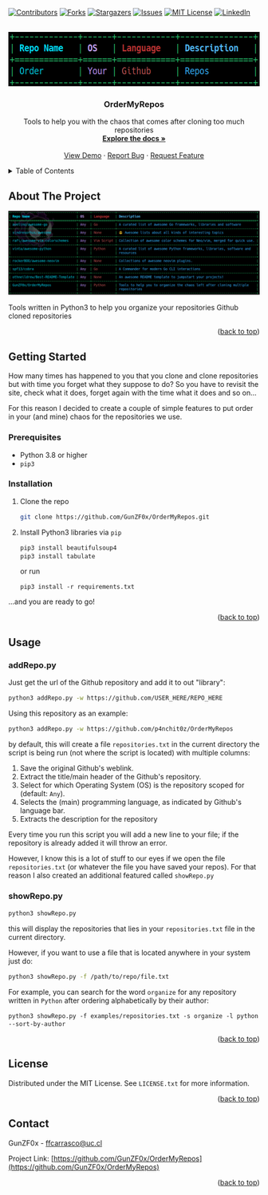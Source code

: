 <!-- Improved compatibility of back to top link: See: https://github.com/othneildrew/Best-README-Template/pull/73 -->
<a name="readme-top"></a>
<!--
*** Thanks for checking out the Best-README-Template. If you have a suggestion
*** that would make this better, please fork the repo and create a pull request
*** or simply open an issue with the tag "enhancement".
*** Don't forget to give the project a star!
*** Thanks again! Now go create something AMAZING! :D
-->



<!-- PROJECT SHIELDS -->
<!--
*** I'm using markdown "reference style" links for readability.
*** Reference links are enclosed in brackets [ ] instead of parentheses ( ).
*** See the bottom of this document for the declaration of the reference variables
*** for contributors-url, forks-url, etc. This is an optional, concise syntax you may use.
*** https://www.markdownguide.org/basic-syntax/#reference-style-links
-->
[![Contributors][contributors-shield]][contributors-url]
[![Forks][forks-shield]][forks-url]
[![Stargazers][stars-shield]][stars-url]
[![Issues][issues-shield]][issues-url]
[![MIT License][license-shield]][license-url]
[![LinkedIn][linkedin-shield]][linkedin-url]



<!-- PROJECT LOGO -->
<br />
<div align="center">
  <a href="https://github.com/GunZF0x/OrderMyRepos">
    <img src="images/logo.png" alt="Logo" width="569" height="109">
  </a>

<h3 align="center">OrderMyRepos</h3>

  <p align="center">
    Tools to help you with the chaos that comes after cloning too much repositories
    <br />
    <a href="https://github.com/GunZF0x/OrderMyRepos"><strong>Explore the docs »</strong></a>
    <br />
    <br />
    <a href="https://github.com/GunZF0x/OrderMyRepos">View Demo</a>
    ·
    <a href="https://github.com/GunZF0x/OrderMyRepos/issues">Report Bug</a>
    ·
    <a href="https://github.com/GunZF0x/OrderMyRepos/issues">Request Feature</a>
  </p>
</div>



<!-- TABLE OF CONTENTS -->
<details>
  <summary>Table of Contents</summary>
  <ol>
    <li>
      <a href="#about-the-project">About The Project</a>
    </li>
    <li>
      <a href="#getting-started">Getting Started</a>
      <ul>
        <li><a href="#prerequisites">Prerequisites</a></li>
        <li><a href="#installation">Installation</a></li>
      </ul>
    </li>
    <li><a href="#usage">Usage</a></li>
     <ul>
       <li><a href="#addrepopy">addRepo.py</a></li>
       <li><a href="#showrepopy">showRepo.py</a></li>
     </ul>
    <li><a href="#license">License</a></li>
    <li><a href="#contact">Contact</a></li>
  </ol>
</details>



<!-- ABOUT THE PROJECT -->
## About The Project

[![OrderMyRepos][product-screenshot]](https://github.com/GunZF0x/OrderMyRepos)

Tools written in Python3 to help you organize your repositories Github cloned repositories

<p align="right">(<a href="#readme-top">back to top</a>)</p>


<!-- GETTING STARTED -->
## Getting Started

How many times has happened to you that you clone and clone repositories but with time you forget what they suppose to do?
So you have to revisit the site, check what it does, forget again with the time what it does and so on...

For this reason I decided to create a couple of simple features to put order in your (and mine) chaos for the repositories we use.

### Prerequisites

* Python 3.8 or higher
* `pip3` 

### Installation

1. Clone the repo
   ```sh
   git clone https://github.com/GunZF0x/OrderMyRepos.git
   ```
2. Install Python3 libraries via `pip`
   ```sh
   pip3 install beautifulsoup4
   pip3 install tabulate
   ```
   or run
   ```
   pip3 install -r requirements.txt
   ```

...and you are ready to go!

<p align="right">(<a href="#readme-top">back to top</a>)</p>



<!-- USAGE EXAMPLES -->
## Usage

### addRepo.py

Just get the url of the Github repository and add it to out "library":

```sh
python3 addRepo.py -w https://github.com/USER_HERE/REPO_HERE
```

Using this repository as an example:

```sh
python3 addRepo.py -w https://github.com/p4nchit0z/OrderMyRepos
```

by default, this will create a file `repositories.txt` in the current directory the script is being run (not where the script is located) with multiple columns: 

   1. Save the original Github's weblink.
   2. Extract the title/main header of the Github's repository.
   3. Select for which Operating System (OS) is the repository scoped for (default: `Any`).
   4. Selects the (main) programming language, as indicated by Github's language bar.
   5. Extracts the description for the repository

Every time you run this script you will add a new line to your file; if the repository is already added it will throw an error.

However, I know this is a lot of stuff to our eyes if we open the file `repositories.txt` (or whatever the file you have saved your repos). For that reason I also created an additional featured called `showRepo.py`

### showRepo.py

```sh
python3 showRepo.py 
```

this will display the repositories that lies in your `repositories.txt` file in the current directory.

However, if you want to use a file that is located anywhere in your system just do:

```sh
python3 showRepo.py -f /path/to/repo/file.txt
```

For example, you can search for the word `organize` for any repository written in `Python` after ordering alphabetically by their author:
```
python3 showRepo.py -f examples/repositories.txt -s organize -l python --sort-by-author
```

<p align="right">(<a href="#readme-top">back to top</a>)</p>

<!-- LICENSE -->
## License

Distributed under the MIT License. See `LICENSE.txt` for more information.

<p align="right">(<a href="#readme-top">back to top</a>)</p>



<!-- CONTACT -->
## Contact

GunZF0x  - ffcarrasco@uc.cl

Project Link: [https://github.com/GunZF0x/OrderMyRepos](https://github.com/GunZF0x/OrderMyRepos)

<p align="right">(<a href="#readme-top">back to top</a>)</p>


<!-- MARKDOWN LINKS & IMAGES -->
<!-- https://www.markdownguide.org/basic-syntax/#reference-style-links -->
[contributors-shield]: https://img.shields.io/github/contributors/GunZF0x/OrderMyRepos.svg?style=for-the-badge
[contributors-url]: https://github.com/GunZF0x/OrderMyRepos/graphs/contributors
[forks-shield]: https://img.shields.io/github/forks/GunZF0x/OrderMyRepos.svg?style=for-the-badge
[forks-url]: https://github.com/GunZF0x/OrderMyRepos/network/members
[stars-shield]: https://img.shields.io/github/stars/GunZF0x/OrderMyRepos.svg?style=for-the-badge
[stars-url]: https://github.com/GunZF0x/OrderMyRepos/stargazers
[issues-shield]: https://img.shields.io/github/issues/GunZF0x/OrderMyRepos.svg?style=for-the-badge
[issues-url]: https://github.com/GunZF0x/OrderMyRepos/issues
[license-shield]: https://img.shields.io/github/license/GunZF0x/OrderMyRepos.svg?style=for-the-badge
[license-url]: https://github.com/GunZF0x/OrderMyRepos/blob/master/LICENSE.txt
[linkedin-shield]: https://img.shields.io/badge/-LinkedIn-black.svg?style=for-the-badge&logo=linkedin&colorB=555
[linkedin-url]: https://linkedin.com/in/francisco-carrasco-varela-cl
[product-screenshot]: images/screenshot.png
